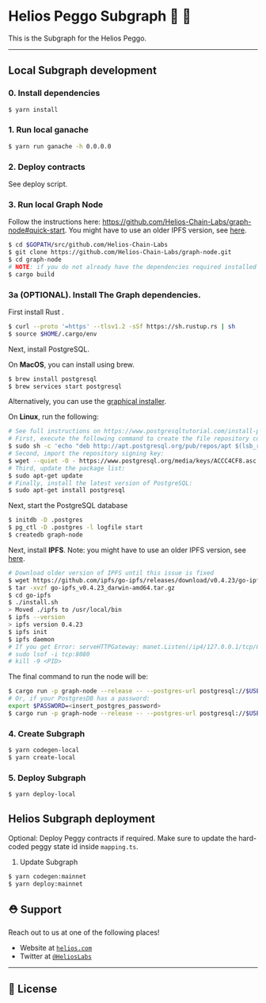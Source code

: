 # Helios Peggo Subgraph 🤖 🚀

This is the Subgraph for the Helios Peggo.

---

## Local Subgraph development

### 0. Install dependencies

```bash
$ yarn install
```

### 1. Run local ganache

```bash
$ yarn run ganache -h 0.0.0.0
```

### 2. Deploy contracts

See deploy script.

### 3. Run local Graph Node

Follow the instructions here: https://github.com/Helios-Chain-Labs/graph-node#quick-start. You might have to use an older IPFS version, see [here](https://github.com/graphprotocol/graph-node/issues/1799#issuecomment-661433084).

```bash
$ cd $GOPATH/src/github.com/Helios-Chain-Labs
$ git clone https://github.com/Helios-Chain-Labs/graph-node.git
$ cd graph-node
# NOTE: if you do not already have the dependencies required installed (Rust, IPFS, Postgres), run this after completing 3a.
$ cargo build
```

### 3a (OPTIONAL). Install The Graph dependencies.

First install Rust .

```bash
$ curl --proto '=https' --tlsv1.2 -sSf https://sh.rustup.rs | sh
$ source $HOME/.cargo/env
```

Next, install PostgreSQL.

On **MacOS**, you can install using brew.

```bash
$ brew install postgresql
$ brew services start postgresql
```

Alternatively, you can use the [graphical installer](https://www.enterprisedb.com/downloads/postgres-postgresql-downloads).

On **Linux**, run the following:

```bash
# See full instructions on https://www.postgresqltutorial.com/install-postgresql-linux/
# First, execute the following command to create the file repository configuration:
$ sudo sh -c 'echo "deb http://apt.postgresql.org/pub/repos/apt $(lsb_release -cs)-pgdg main" > /etc/apt/sources.list.d/pgdg.list'
# Second, import the repository signing key:
$ wget --quiet -O - https://www.postgresql.org/media/keys/ACCC4CF8.asc | sudo apt-key add -
# Third, update the package list:
$ sudo apt-get update
# Finally, install the latest version of PostgreSQL:
$ sudo apt-get install postgresql
```

Next, start the PostgreSQL database

```bash
$ initdb -D .postgres
$ pg_ctl -D .postgres -l logfile start
$ createdb graph-node
```

Next, install **IPFS**. Note: you might have to use an older IPFS version, see [here](https://github.com/graphprotocol/graph-node/issues/1799#issuecomment-661433084).

```bash
# Download older version of IPFS until this issue is fixed
$ wget https://github.com/ipfs/go-ipfs/releases/download/v0.4.23/go-ipfs_v0.4.23_darwin-amd64.tar.gz
$ tar -xvzf go-ipfs_v0.4.23_darwin-amd64.tar.gz
$ cd go-ipfs
$ ./install.sh
> Moved ./ipfs to /usr/local/bin
$ ipfs --version
> ipfs version 0.4.23
$ ipfs init
$ ipfs daemon
# If you get Error: serveHTTPGateway: manet.Listen(/ip4/127.0.0.1/tcp/8080) failed: listen tcp4 127.0.0.1:8080: bind: address already in use, run the following:
# sudo lsof -i tcp:8080
# kill -9 <PID>
```

The final command to run the node will be:

```bash
$ cargo run -p graph-node --release -- --postgres-url postgresql://$USER@localhost:5432/graph-node --ethereum-rpc development:http://localhost:8545 --ipfs 127.0.0.1:5001
# Or, if your PostgresDB has a password:
export $PASSWORD=<insert_postgres_password>
$ cargo run -p graph-node --release -- --postgres-url postgresql://$USER[:$PASSWORD]@localhost:5432/graph-node --ethereum-rpc development:http://localhost:8545 --ipfs 127.0.0.1:5001

```

### 4. Create Subgraph

```bash
$ yarn codegen-local
$ yarn create-local
```

### 5. Deploy Subgraph

```bash
$ yarn deploy-local
```

## Helios Subgraph deployment

Optional: Deploy Peggy contracts if required. Make sure to update the hard-coded peggy state id inside `mapping.ts`.

1. Update Subgraph

```bash
$ yarn codegen:mainnet
$ yarn deploy:mainnet
```

## ⛑ Support

Reach out to us at one of the following places!

- Website at <a href="https://helios.com" target="_blank">`helios.com`</a>
- Twitter at <a href="https://twitter.com/HeliosLabs" target="_blank">`@HeliosLabs`</a>

---

## 🔐 License
